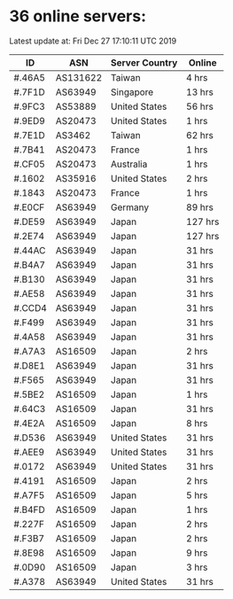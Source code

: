 # 36 online servers:

Latest update at: Fri Dec 27 17:10:11 UTC 2019

| ID | ASN | Server Country | Online |
| -- | --- | -------------- | ------ |
| #.46A5 | AS131622 | Taiwan | 4 hrs |
| #.7F1D | AS63949 | Singapore | 13 hrs |
| #.9FC3 | AS53889 | United States | 56 hrs |
| #.9ED9 | AS20473 | United States | 1 hrs |
| #.7E1D | AS3462 | Taiwan | 62 hrs |
| #.7B41 | AS20473 | France | 1 hrs |
| #.CF05 | AS20473 | Australia | 1 hrs |
| #.1602 | AS35916 | United States | 2 hrs |
| #.1843 | AS20473 | France | 1 hrs |
| #.E0CF | AS63949 | Germany | 89 hrs |
| #.DE59 | AS63949 | Japan | 127 hrs |
| #.2E74 | AS63949 | Japan | 127 hrs |
| #.44AC | AS63949 | Japan | 31 hrs |
| #.B4A7 | AS63949 | Japan | 31 hrs |
| #.B130 | AS63949 | Japan | 31 hrs |
| #.AE58 | AS63949 | Japan | 31 hrs |
| #.CCD4 | AS63949 | Japan | 31 hrs |
| #.F499 | AS63949 | Japan | 31 hrs |
| #.4A58 | AS63949 | Japan | 31 hrs |
| #.A7A3 | AS16509 | Japan | 2 hrs |
| #.D8E1 | AS63949 | Japan | 31 hrs |
| #.F565 | AS63949 | Japan | 31 hrs |
| #.5BE2 | AS16509 | Japan | 1 hrs |
| #.64C3 | AS16509 | Japan | 31 hrs |
| #.4E2A | AS16509 | Japan | 8 hrs |
| #.D536 | AS63949 | United States | 31 hrs |
| #.AEE9 | AS63949 | United States | 31 hrs |
| #.0172 | AS63949 | United States | 31 hrs |
| #.4191 | AS16509 | Japan | 2 hrs |
| #.A7F5 | AS16509 | Japan | 5 hrs |
| #.B4FD | AS16509 | Japan | 1 hrs |
| #.227F | AS16509 | Japan | 2 hrs |
| #.F3B7 | AS16509 | Japan | 2 hrs |
| #.8E98 | AS16509 | Japan | 9 hrs |
| #.0D90 | AS16509 | Japan | 3 hrs |
| #.A378 | AS63949 | United States | 31 hrs |

